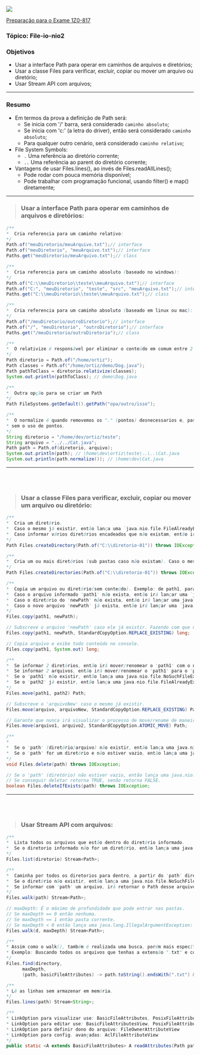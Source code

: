 ![](https://github.com/ocpjp-study/file-io-nio2/blob/main/ocpjp.png)

[Preparação para o Exame 1Z0-817](https://education.oracle.com/pt_BR/upgrade-ocp-java-6-7-8-to-java-se-11-developer/pexam_1Z0-817)

### Tópico: File-io-nio2
### Objetivos
- Usar a interface Path para operar em caminhos de arquivos e diretórios;
- Usar a classe Files para verificar, excluir, copiar ou mover um arquivo ou diretório;
- Usar Stream API com arquivos;

<hr>

### Resumo
- Em termos da prova a definição de Path será:
  - Se inicia com '/' barra, será considerado `caminho absoluto`;
  - Se inicia com 'c:' (a letra do driver), então será considerado `caminho absoluto`;
  - Para qualquer outro cenário, será considerado `caminho relativo`;
- File System Symbols:
  - `.` Uma referência ao diretório corrente;
  - `..` Uma referência ao parent do diretório corrente;
- Vantagens de usar Files.lines(), ao invés de Files.readAllLines();
  - Pode rodar com pouca memória disponível;
  - Pode trabalhar com programação funcional, usando filter() e map() diretamente;


<hr>

> ### Usar a interface Path para operar em caminhos de arquivos e diretórios:
```java
/**
*  Cria referencia para um caminho relativo:
*/
Path.of("meuDiretorio/meuArquivo.txt");// interface
Path.of("meuDiretorio", "meuArquivo.txt");// interface
Paths.get("meuDiretorio/meuArquivo.txt");// class
```

```java
/**
*  Cria referencia para um caminho absoluto (baseado no windows):
*/
Path.of("C:\\meuDiretorio\\teste\\meuArquivo.txt");// interface
Path.of("C:", "meuDiretorio", "teste", "src", "meuArquivo.txt");// interface
Paths.get("C:\\meuDiretorio\\teste\\meuArquivo.txt");// class
```

```java
/**
*  Cria referencia para um caminho absoluto (baseado em linux ou mac):
*/
Path.of("/meuDiretorio/outroDiretorio");// interface
Path.of("/", "meuDiretorio", "outroDiretorio");// interface
Paths.get("/meuDiretorio/outroDiretorio");// class
```

```java
/**
*  O relativize é responsável por eliminar o conteúdo em comum entre 2 paths
*/
Path diretorio = Path.of("/home/ortiz");
Path classes = Path.of("/home/ortiz/demo/Dog.java");
Path pathToClass = diretorio.relativize(classes);
System.out.println(pathToClass); // demo\Dog.java
```

```java
/**
*  Outra opção para se criar um Path
*/
Path FileSystems.getDefault().getPath("opa/outro/isso");
```

```java
/**
*  O normalize é quando removemos os "." (pontos) desnecessarios e, passamos a acessar o diretorio diretamente,
* sem o uso de pontos.
*/
String diretorio = "/home/dev/ortiz/teste";
String arquivo = "../../Cat.java";
Path path = Path.of(diretorio, arquivo);
System.out.println(path); // \home\dev\ortiz\teste\..\..\Cat.java 
System.out.println(path.normalize()); // \home\dev\Cat.java
```

<hr>
<br/><br/>

> ### Usar a classe Files para verificar, excluir, copiar ou mover um arquivo ou diretório:
```java
/**
*  Cria um diretório. 
*  Caso o mesmo já existir, então lança uma `java.nio.file.FileAlreadyExistsException`.
*  Caso informar vários diretórios encadeados que não existam, então irá lançar uma `java.nio.file.NoSuchFileException`.
*/
Path Files.createDirectory(Path.of("C:\\diretorio-01")) throws IOException;
```

```java
/**
*  Cria um ou mais diretórios (sub pastas caso não existam). Caso o mesmo já existir, então não irá acontecer nada.
*/
Path Files.createDirectories(Path.of("C:\\diretorio-01")) throws IOException;
```

```java
/**
*  Copia um arquivo ou diretório(sem conteúdo). Exemplo: de path1, para newPath.
*  Caso o arquivo informado 'path1' não exista, então irá lançar uma `java.nio.file.NoSuchFileException`.
*  Caso o diretório do 'newPath' não exista, então irá lançar uma java.nio.file.NoSuchFileException.
*  Caso o novo arquivo 'newPath' já exista, então irá lançar uma `java.nio.file.FileAlreadyExistsException`.
*/
Files.copy(path1, newPath);

// Subscreve o arquivo 'newPath' caso ele já existir. Fazendo com que não lance mais uma Exception.
Files.copy(path1, newPath, StandardCopyOption.REPLACE_EXISTING) long;

// Copia arquivo e exibe todo conteúdo no console.
Files.copy(path1, System.out) long;
```

```java
/**
*  Se informar 2 diretórios, então irá mover/renomear o 'path1' com o novo 'path2'.
*  Se informar 2 arquivos, então irá mover/renomear o 'path1' para o 'path2'.
*  Se o 'path1' não existir, então lança uma java.nio.file.NoSuchFileException.
*  Se o 'path2' já existir, então lança uma java.nio.file.FileAlreadyExistsException.
*/
Files.move(path1, path2) Path;

// Subscreve o 'arquivoNew' caso o mesmo já existir.
Files.move(arquivo, arquivoNew, StandardCopyOption.REPLACE_EXISTING) Path;

// Garante que nunca irá visualizar o processo de move/rename de maneira incompleta.
Files.move(arquivo1, arquivo2, StandardCopyOption.ATOMIC_MOVE) Path;
```

```java
/**
*
*  Se o 'path' (diretório/arquivo) não existir, então lança uma java.nio.file.NoSuchFileException.
*  Se o 'path' for um diretório e não estiver vazio, então lança uma java.nio.file.DirectoryNotEmptyException.
*/
void Files.delete(path) throws IOException;

// Se o 'path' (diretório) não estiver vazio, então lança uma java.nio.file.DirectoryNotEmptyException.
// Se conseguir deletar retorna TRUE, senão retorna FALSE.
boolean Files.deleteIfExists(path) throws IOException;
```

<hr>
<br/><br/>

> ### Usar Stream API com arquivos:
```java
/**
*  Lista todos os arquivos que estão dentro do diretório informado.
*  Se o diretorio informado não for um diretório, então lança uma java.nio.file.NotDirectoryException.
*/
Files.list(diretorio) Stream<Path>;
```

```java
/**
*  Caminha por todos os diretorios para dentro, a partir do 'path' diretório informado.
*  Se o diretório não existir, então lança uma java.nio.file.NoSuchFileException.
*  Se informar com 'path' um arquivo, irá retornar o Path desse arquivo.
*/
Files.walk(path) Stream<Path>;

// maxDepth: É o máximo de profundidade que pode entrar nas pastas. 
// Se maxDepth == 0 então nenhuma. 
// Se maxDepth == 1 então pasta corrente. 
// Se maxDepth < 0 então lança uma java.lang.IllegalArgumentException: 'maxDepth' is negative.
Files.walk(d, maxDepth) Stream<Path>;
```

```java
/**
* Assim como o walk(), também é realizada uma busca, porém mais específica.
* Exemplo: Buscando todos os arquivos que tenhas a extensão ".txt" e com um mínimos de tamanho.
*/
Files.find(directory, 
      maxDepth, 
      (path, basicFileAttributes) -> path.toString().endsWith(".txt") && basicFileAttributes.size() > minimoSize) Stream<Path>;
```

```java
/**
* Lê as linhas sem armazenar em memória.
*/
Files.lines(path) Stream<String>;
```

```java
/**
* LinkOption para visualizar use: BasicFileAttributes, PosixFileAttributes, DosFileAttributes.
* LinkOption para editar use: BasicFileAttributesView, PosixFileAttributesView, DosFileAttributesView
* LinkOption para definir dono do arquivo: FileOwnerAttributeView
* LinkOption para config. avançadas: AclFileAttributeView
*/
public static <A extends BasicFileAttributes> A readAttributes(Path path, Class<A> type, LinkOption... options) throws IOException
```
